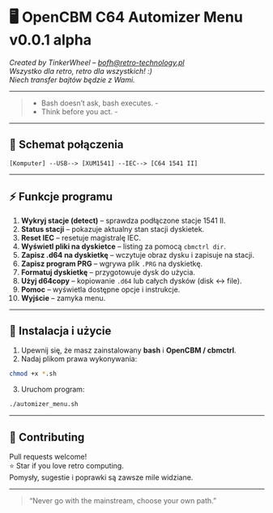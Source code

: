 # 🖥️ OpenCBM C64 Automizer Menu v0.0.1 alpha

*Created by TinkerWheel – bofh@retro-technology.pl*  
*Wszystko dla retro, retro dla wszystkich! :)*  
*Niech transfer bajtów będzie z Wami.*

---

> - Bash doesn’t ask, bash executes. -  
> - Think before you act. -  

---

## 🔗 Schemat połączenia

```
[Komputer] --USB--> [XUM1541] --IEC--> [C64 1541 II]
```

---

## ⚡ Funkcje programu

1. **Wykryj stacje (detect)** – sprawdza podłączone stacje 1541 II.  
2. **Status stacji** – pokazuje aktualny stan stacji dyskietek.  
3. **Reset IEC** – resetuje magistralę IEC.  
4. **Wyświetl pliki na dyskietce** – listing za pomocą `cbmctrl dir`.  
5. **Zapisz .d64 na dyskietkę** – wczytuje obraz dysku i zapisuje na stacji.  
6. **Zapisz program PRG** – wgrywa plik `.PRG` na dyskietkę.  
7. **Formatuj dyskietkę** – przygotowuje dysk do użycia.  
8. **Użyj d64copy** – kopiowanie `.d64` lub całych dysków (disk ↔ file).  
9. **Pomoc** – wyświetla dostępne opcje i instrukcje.  
0. **Wyjście** – zamyka menu.

---

## 🚀 Instalacja i użycie

1. Upewnij się, że masz zainstalowany **bash** i **OpenCBM / cbmctrl**.  
2. Nadaj plikom prawa wykonywania:
```bash
chmod +x *.sh
```
3. Uruchom program:
```bash
./automizer_menu.sh
```

---

## 🤝 Contributing

Pull requests welcome!  
⭐ Star if you love retro computing.  
Pomysły, sugestie i poprawki są zawsze mile widziane.

---

> “Never go with the mainstream, choose your own path.”

